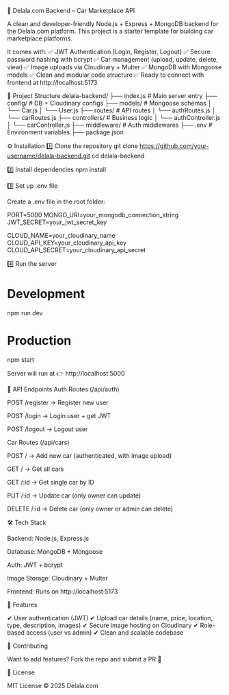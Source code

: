 🚗 Delala.com Backend – Car Marketplace API

A clean and developer-friendly Node.js + Express + MongoDB backend for the Delala.com platform.
This project is a starter template for building car marketplace platforms.

It comes with:
✅ JWT Authentication (Login, Register, Logout)
✅ Secure password hashing with bcrypt
✅ Car management (upload, update, delete, view)
✅ Image uploads via Cloudinary + Multer
✅ MongoDB with Mongoose models
✅ Clean and modular code structure
✅ Ready to connect with frontend at http://localhost:5173

📂 Project Structure
delala-backend/
├── index.js              # Main server entry
├── config/               # DB + Cloudinary configs
├── models/               # Mongoose schemas
│   └── Car.js
│   └── User.js
├── routes/               # API routes
│   └── authRoutes.js
│   └── carRoutes.js
├── controllers/          # Business logic
│   └── authController.js
│   └── carController.js
├── middleware/           # Auth middlewares
├── .env                  # Environment variables
├── package.json

⚙️ Installation
1️⃣ Clone the repository
git clone https://github.com/your-username/delala-backend.git
cd delala-backend

2️⃣ Install dependencies
npm install

3️⃣ Set up .env file

Create a .env file in the root folder:

PORT=5000
MONGO_URI=your_mongodb_connection_string
JWT_SECRET=your_jwt_secret_key

CLOUD_NAME=your_cloudinary_name
CLOUD_API_KEY=your_cloudinary_api_key
CLOUD_API_SECRET=your_cloudinary_api_secret

4️⃣ Run the server
# Development
npm run dev

# Production
npm start


Server will run at 👉 http://localhost:5000

🚀 API Endpoints
Auth Routes (/api/auth)

POST /register → Register new user

POST /login → Login user + get JWT

POST /logout → Logout user

Car Routes (/api/cars)

POST / → Add new car (authenticated, with image upload)

GET / → Get all cars

GET /:id → Get single car by ID

PUT /:id → Update car (only owner can update)

DELETE /:id → Delete car (only owner or admin can delete)

🛠️ Tech Stack

Backend: Node.js, Express.js

Database: MongoDB + Mongoose

Auth: JWT + bcrypt

Image Storage: Cloudinary + Multer

Frontend: Runs on http://localhost:5173

🌟 Features

✔ User authentication (JWT)
✔ Upload car details (name, price, location, type, description, images)
✔ Secure image hosting on Cloudinary
✔ Role-based access (user vs admin)
✔ Clean and scalable codebase

🤝 Contributing

Want to add features? Fork the repo and submit a PR 🚀

📜 License

MIT License © 2025 Delala.com
